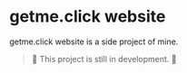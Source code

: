 # getme.click website

getme.click website is a side project of mine.

> 🚧 This project is still in development. 🚧



